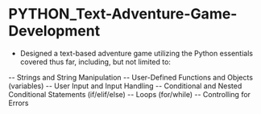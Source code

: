 # PYTHON_Text-Adventure-Game-Development
- Designed a text-based adventure game utilizing the Python essentials covered thus far, including, but not limited to:

-- Strings and String Manipulation
-- User-Defined Functions and Objects (variables)
-- User Input and Input Handling
-- Conditional and Nested Conditional Statements (if/elif/else)
-- Loops (for/while)
-- Controlling for Errors
